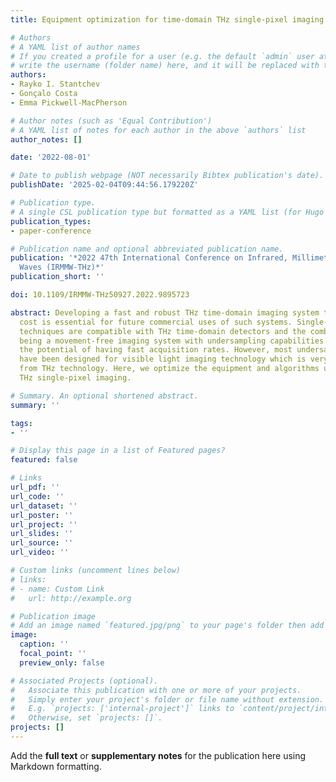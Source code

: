 ```yaml
---
title: Equipment optimization for time-domain THz single-pixel imaging

# Authors
# A YAML list of author names
# If you created a profile for a user (e.g. the default `admin` user at `content/authors/admin/`), 
# write the username (folder name) here, and it will be replaced with their full name and linked to their profile.
authors:
- Rayko I. Stantchev
- Gonçalo Costa
- Emma Pickwell-MacPherson

# Author notes (such as 'Equal Contribution')
# A YAML list of notes for each author in the above `authors` list
author_notes: []

date: '2022-08-01'

# Date to publish webpage (NOT necessarily Bibtex publication's date).
publishDate: '2025-02-04T09:44:56.179220Z'

# Publication type.
# A single CSL publication type but formatted as a YAML list (for Hugo requirements).
publication_types:
- paper-conference

# Publication name and optional abbreviated publication name.
publication: '*2022 47th International Conference on Infrared, Millimeter and Terahertz
  Waves (IRMMW-THz)*'
publication_short: ''

doi: 10.1109/IRMMW-THz50927.2022.9895723

abstract: Developing a fast and robust THz time-domain imaging system that is low
  cost is essential for future commercial uses of such systems. Single-pixel imaging
  techniques are compatible with THz time-domain detectors and the combination of
  being a movement-free imaging system with undersampling capabilities gives them
  the potential of having fast acquisition rates. However, most undersampling algorithms
  have been designed for visible light imaging technology which is very different
  from THz technology. Here, we optimize the equipment and algorithms used for time-domain
  THz single-pixel imaging.

# Summary. An optional shortened abstract.
summary: ''

tags:
- ''

# Display this page in a list of Featured pages?
featured: false

# Links
url_pdf: ''
url_code: ''
url_dataset: ''
url_poster: ''
url_project: ''
url_slides: ''
url_source: ''
url_video: ''

# Custom links (uncomment lines below)
# links:
# - name: Custom Link
#   url: http://example.org

# Publication image
# Add an image named `featured.jpg/png` to your page's folder then add a caption below.
image:
  caption: ''
  focal_point: ''
  preview_only: false

# Associated Projects (optional).
#   Associate this publication with one or more of your projects.
#   Simply enter your project's folder or file name without extension.
#   E.g. `projects: ['internal-project']` links to `content/project/internal-project/index.md`.
#   Otherwise, set `projects: []`.
projects: []
---
```


Add the **full text** or **supplementary notes** for the publication here using Markdown formatting.
